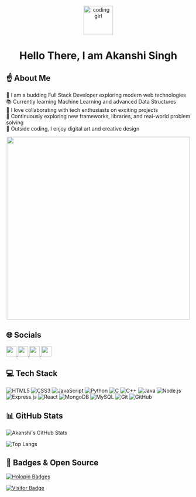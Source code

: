 <!-- Header animation -->
<p align="center">
  <img width="80" src="https://media.giphy.com/media/l0MYt5jPR6QX5pnqM/giphy.gif" alt="coding girl" />
</p>

<h1 align="center">Hello There, I am Akanshi Singh</h1>

## ☝️ About Me

🔭 I am a budding Full Stack Developer exploring modern web technologies  
📚 Currently learning Machine Learning and advanced Data Structures  
🤝 I love collaborating with tech enthusiasts on exciting projects  
🌱 Continuously exploring new frameworks, libraries, and real-world problem solving  
🎨 Outside coding, I enjoy digital art and creative design  

<p align="center">
  <img src="https://media.giphy.com/media/3oEjI6SIIHBdRxXI40/giphy.gif" width="500">
</p>

## 🌐 Socials

<a href="https://www.linkedin.com/in/akanshi-singh/">
  <img src="https://img.shields.io/badge/LinkedIn-0A66C2?style=for-the-badge&logo=linkedin&logoColor=white" height="28"/>
</a>
<a href="https://www.instagram.com/akanshi-singh/">
  <img src="https://img.shields.io/badge/Instagram-E4405F?style=for-the-badge&logo=instagram&logoColor=white" height="28"/>
</a>
<a href="https://x.com/akanshii1512">
  <img src="https://img.shields.io/badge/X-000000?style=for-the-badge&logo=x&logoColor=white" height="28"/>
</a>
<a href="mailto:akanshisingh7@gmail.com">
  <img src="https://img.shields.io/badge/Email-D14836?style=for-the-badge&logo=gmail&logoColor=white" height="28"/>
</a>

## 💻 Tech Stack

![HTML5](https://img.shields.io/badge/html5-%23E34F26.svg?style=for-the-badge&logo=html5&logoColor=white)
![CSS3](https://img.shields.io/badge/css3-%231572B6.svg?style=for-the-badge&logo=css3&logoColor=white)
![JavaScript](https://img.shields.io/badge/javascript-%23323330.svg?style=for-the-badge&logo=javascript&logoColor=%23F7DF1E)
![Python](https://img.shields.io/badge/python-3670A0?style=for-the-badge&logo=python&logoColor=ffdd54)
![C](https://img.shields.io/badge/c-%2300599C.svg?style=for-the-badge&logo=c&logoColor=white)
![C++](https://img.shields.io/badge/c++-%2300599C.svg?style=for-the-badge&logo=c%2B%2B&logoColor=white)
![Java](https://img.shields.io/badge/java-%23ED8B00.svg?style=for-the-badge&logo=openjdk&logoColor=white)
![Node.js](https://img.shields.io/badge/node.js-6DA55F?style=for-the-badge&logo=node.js&logoColor=white)
![Express.js](https://img.shields.io/badge/express.js-%23404d59.svg?style=for-the-badge&logo=express&logoColor=%2361DAFB)
![React](https://img.shields.io/badge/react-%2320232a.svg?style=for-the-badge&logo=react&logoColor=%2361DAFB)
![MongoDB](https://img.shields.io/badge/mongodb-%234ea94b.svg?style=for-the-badge&logo=mongodb&logoColor=white)
![MySQL](https://img.shields.io/badge/mysql-4479A1.svg?style=for-the-badge&logo=mysql&logoColor=white)
![Git](https://img.shields.io/badge/git-%23F05033.svg?style=for-the-badge&logo=git&logoColor=white)
![GitHub](https://img.shields.io/badge/github-%23121011.svg?style=for-the-badge&logo=github&logoColor=white)

## 📊 GitHub Stats

![Akanshi's GitHub Stats](https://github-readme-stats.vercel.app/api?username=akanshii15&show_icons=true&theme=tokyonight)  

![Top Langs](https://github-readme-stats.vercel.app/api/top-langs/?username=akanshii15&layout=compact&theme=tokyonight)  

## 🎉 Badges & Open Source

[![Holopin Badges](https://holopin.me/akanshii15)](https://holopin.io/@akanshii15)

[![Visitor Badge](https://api.visitorbadge.io/api/VisitorHit?user=akanshii15&repo=akanshii15&countColor=%237B1E7A)](https://github.com/akanshii15)

